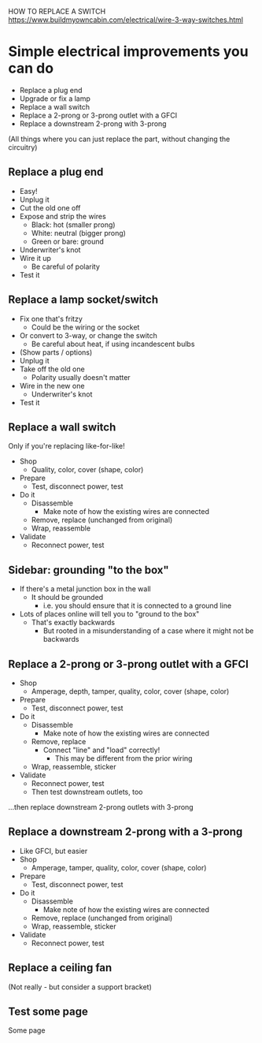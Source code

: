 


HOW TO REPLACE A SWITCH
	https://www.buildmyowncabin.com/electrical/wire-3-way-switches.html




# Simple electrical improvements you can do

* Replace a plug end
* Upgrade or fix a lamp
* Replace a wall switch
* Replace a 2-prong or 3-prong outlet with a GFCI
* Replace a downstream 2-prong with 3-prong

(All things where you can just replace the part, without changing the circuitry)


## Replace a plug end

* Easy!
* Unplug it
* Cut the old one off
* Expose and strip the wires
    * Black: hot (smaller prong)
    * White: neutral (bigger prong)
    * Green or bare: ground
* Underwriter's knot
* Wire it up
    * Be careful of polarity
* Test it


## Replace a lamp socket/switch

* Fix one that's fritzy
    * Could be the wiring or the socket
* Or convert to 3-way, or change the switch
    * Be careful about heat, if using incandescent bulbs
* (Show parts / options)
* Unplug it
* Take off the old one
    * Polarity usually doesn't matter
* Wire in the new one
    * Underwriter's knot
* Test it


## Replace a wall switch

Only if you're replacing like-for-like!

* Shop
    * Quality, color, cover (shape, color)
* Prepare
    * Test, disconnect power, test
* Do it
    * Disassemble
        * Make note of how the existing wires are connected
    * Remove, replace (unchanged from original)
    * Wrap, reassemble
* Validate
    * Reconnect power, test


## Sidebar: grounding "to the box"

* If there's a metal junction box in the wall
    * It should be grounded
        * i.e. you should ensure that it is connected to a ground line
* Lots of places online will tell you to "ground to the box"
    * That's exactly backwards
        * But rooted in a misunderstanding of a case where it might not be backwards


## Replace a 2-prong or 3-prong outlet with a GFCI

* Shop
    * Amperage, depth, tamper, quality, color, cover (shape, color)
* Prepare
    * Test, disconnect power, test
* Do it
    * Disassemble
        * Make note of how the existing wires are connected
    * Remove, replace
        * Connect "line" and "load" correctly!
            * This may be different from the prior wiring
    * Wrap, reassemble, sticker
* Validate
    * Reconnect power, test
    * Then test downstream outlets, too

...then replace downstream 2-prong outlets with 3-prong


## Replace a downstream 2-prong with a 3-prong 

* Like GFCI, but easier
* Shop
    * Amperage, tamper, quality, color, cover (shape, color)
* Prepare
    * Test, disconnect power, test
* Do it
    * Disassemble
        * Make note of how the existing wires are connected
    * Remove, replace (unchanged from original)
    * Wrap, reassemble, sticker
* Validate
    * Reconnect power, test


## Replace a ceiling fan

(Not really - but consider a support bracket)




## Test some page

Some page

